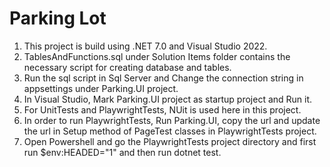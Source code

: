 # Parking Lot

1. This project is build using .NET 7.0 and Visual Studio 2022.
2. TablesAndFunctions.sql under Solution Items folder contains the necessary script for creating database and tables.
3. Run the sql script in Sql Server and Change the connection string in appsettings under Parking.UI project.
4. In Visual Studio, Mark Parking.UI project as startup project and Run it.
5. For UnitTests and PlaywrightTests, NUit is used here in this project.
6. In order to run PlaywrightTests, Run Parking.UI, copy the url and update the url in Setup method of PageTest classes in PlaywrightTests project.
7. Open Powershell and go the PlaywrightTests project directory and first run $env:HEADED="1" and then run dotnet test.  
    

